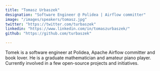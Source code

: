 ```yaml
---
title: "Tomasz Urbaszek"
designation: "Software Engineer @ Polidea | Airflow committer"
image: "/images/speakers/tomasz.jpg"
twitter: "https://twitter.com/turbaszek"
linkedin: "https://www.linkedin.com/in/tomaszurbaszek/"
github: "https://github.com/turbaszek"

---
```


Tomek is a software engineer at Polidea, Apache Airflow committer and book lover. He is a graduate mathematician and amateur piano player. Currently involved in a few open-source projects and initiatives.

